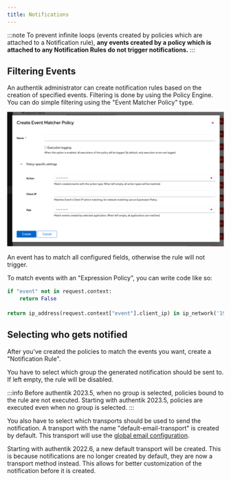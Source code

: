 ```yaml
---
title: Notifications
---
```


:::note
To prevent infinite loops (events created by policies which are attached to a Notification rule), **any events created by a policy which is attached to any Notification Rules do not trigger notifications.**
:::

## Filtering Events

An authentik administrator can create notification rules based on the creation of specified events. Filtering is done by using the Policy Engine. You can do simple filtering using the "Event Matcher Policy" type.

![](./event_matcher.png)

An event has to match all configured fields, otherwise the rule will not trigger.

To match events with an "Expression Policy", you can write code like so:

```python
if "event" not in request.context:
    return False

return ip_address(request.context["event"].client_ip) in ip_network('192.0.2.0/24')
```

## Selecting who gets notified

After you've created the policies to match the events you want, create a "Notification Rule".

You have to select which group the generated notification should be sent to. If left empty, the rule will be disabled.

:::info
Before authentik 2023.5, when no group is selected, policies bound to the rule are not executed. Starting with authentik 2023.5, policies are executed even when no group is selected.
:::

You also have to select which transports should be used to send the notification.
A transport with the name "default-email-transport" is created by default. This transport will use the [global email configuration](../../install-config/install/docker-compose.mdx#email-configuration-optional-but-recommended).

Starting with authentik 2022.6, a new default transport will be created. This is because notifications are no longer created by default, they are now a transport method instead. This allows for better customization of the notification before it is created.
